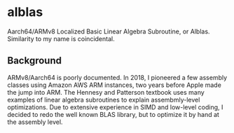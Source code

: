 # alblas
Aarch64/ARMv8 Localized Basic Linear Algebra Subroutine, or Alblas. Similarity to my name is coincidental.

## Background

ARMv8/Aarch64 is poorly documented. In 2018, I pioneered a few assembly classes using Amazon AWS ARM instances, two years before Apple made the jump into ARM. The Hennesy and Patterson textbook uses many examples of linear algebra subroutines to explain assembmly-level optimizations. Due to extensive experience in SIMD and low-level coding, I decided to redo the well known BLAS library, but to optimize it by hand at the assembly level.
